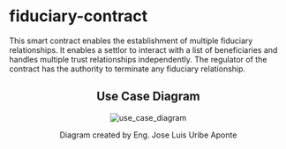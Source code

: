 # fiduciary-contract

This smart contract enables the establishment of multiple fiduciary relationships. It enables a settlor to interact with a list of beneficiaries and handles multiple trust relationships independently. The regulator of the contract has the authority to terminate any fiduciary relationship.


<div align="center">

## Use Case Diagram
![use_case_diagram](https://user-images.githubusercontent.com/103967100/235309233-3d2f39ee-a8ef-417b-92fa-4f1dc714cad1.png)

Diagram created by Eng. Jose Luis Uribe Aponte

</div> 
